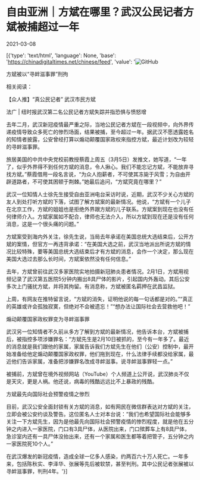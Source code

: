 # 自由亚洲｜方斌在哪里？武汉公民记者方斌被捕超过一年

2021-03-08

[{'type': 'text/html', 'language': None, 'base': 'https://chinadigitaltimes.net/chinese/feed', 'value': '![GitHub](https://chinadigitaltimes.net/chinese/files/2021/03/image-1615196123603.png)

 方斌被以“寻衅滋事罪”刑拘 

相关阅读：





【众人推】“真公民记者” 武汉市民方斌





法广 | 纽时报武汉第二名公民记者方斌失踪并指恐惧与愤怒增





去年二月，武汉新冠疫情最严重之际，当地公民记者方斌在一段视频中，向外界传递疫情导致众多死亡的惨烈场面，结果被捕，至今超过一年。据武汉不愿透露姓名的知情者披露，公安曾经打算以煽动颠覆国家政权來指控方斌，最近计划改为较轻的寻衅滋事罪。 

旅居美国的中共中央党校前教授蔡霞上周五（3月5日）发推文，她写道，“一年了，似乎外界得不到任何方斌的消息，令人揪心。我们不能忘记方斌，不能放弃寻找方斌。”蔡霞借用一段名言说，“为众人抱薪者，不可使其冻毙于风雪；为自由开辟道路者，不可使其困顿于荆棘。”她最后追问，“方斌究竟在哪里？” 

武汉一位知情人士徐先生接受自由亚洲电台采访时说，近期，武汉不少关心方斌的友人到处打听方斌的下落，试图了解方斌案的最新情况。他说，“方斌有一个儿子在北京工作，方斌的姐姐也是拒绝外界跟方斌的儿子联系。方斌案到现在也没有任何律师介入。方斌家属如不配合，律师也无法介入，所以方斌到现在还是没有任何消息，这是一个很头痛的问题。”

方斌案受到海内外关注，徐先生说，当局去年承诺在美国总统大选结束后，公开方斌的案情，但官方一再违背承诺：“在美国大选之前，武汉当地派出所说方斌的情况比较特殊，要等美国总统大选结束后才有方斌的消息，会作一个决定，那么现在美国大选过去那么长时间，方斌案依然没有任何信息。”

去年，方斌曾前往武汉多家医院实地拍摄新冠肺炎患者情况。2月1日，方斌用视频记录了武汉第五医院5分钟内搬出8具尸体的影片，引起国内外轰动。其后公安多次上门骚扰方斌，并将其拘留。有消息称，方斌被匿名羁押在武昌监狱。

上周，有网友在推特留言说，“方斌的消失，证明他说的每一句话都是对的。”“真正的英雄或许会孤独寂寞，但绝对不会被遗忘！”“想办法让国际社会去营救他吧！”

煽动颠覆国家政权罪变为寻衅滋事罪

武汉另一位知情者不久前从多方了解到方斌的最新情况，他告诉本台，方斌被捕后，被指控多项涉嫌罪名：“方斌先生是2月10日被抓的，至今有一年多了。最近的消息就是我们跟他的家属，家属告诉我们方斌先生在他们（公安）控制中，最开始准备给他定煽动颠覆国家政权罪，他们拖到现在，什么法律手续都没给家属，最近他们告诉家属，准备把涉嫌罪名改成寻衅滋事。说寻衅滋事罪轻一点。”

被捕前，方斌曾在境外视频网站（YouTube）个人频道上公开说，武汉肺炎不仅是天灾，更是人祸。他还说，病毒的残酷远远比不上暴政的残酷。

方斌最先向国际社会预警疫情之惨烈

目前，武汉公安全面封锁有关方斌的消息，如有网民在微信群表达对方斌的关注，立即会被公安约谈及警告。这位匿名人士对本台说：“我们也希望国际社会能够多关注一下方斌先生，因为是他最先向国际社会预警疫情的惨烈程度，就是他在五分钟之内进入一家医院，门口有3具尸体，从医院出来，门口殡葬车上有8具尸体，急诊室内还有一具尸体没抬出来，还有一个家属和医生都等着把管子，五分钟之内一家医院死10个人。”

在武汉爆发的新冠疫情，造成全球一亿多人感染，约两百六十万人死亡。一年多来，包括陈秋实、李泽华、张展等先后被软禁，甚至判刑。其中公民记者张展被以寻衅滋事罪，判刑4年。'}]